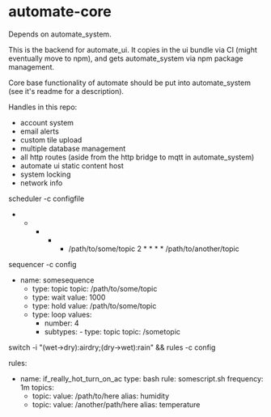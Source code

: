 # automate-core
Depends on automate_system.

This is the backend for automate_ui.
It copies in the ui bundle via CI (might eventually move to npm), and gets automate_system via npm package management.

Core base functionality of automate should be put into automate_system (see it's readme for a description).

Handles in this repo: 
- account system
- email alerts
- custom tile upload 
- multiple database management
- all http routes (aside from the http bridge to mqtt in automate_system)
- automate ui static content host
- system locking
- network info 


scheduler -c configfile

* * * * * /path/to/some/topic
2 * * * * /path/to/another/topic

sequencer -c config

- name: somesequence
  - type: topic
    topic: /path/to/some/topic
  - type: wait
    value: 1000
  - type: hold
    value: /path/to/some/topic
  - type: loop
    values:
      - number: 4
      - subtypes:
      		- type: topic
      		  topic: /sometopic

switch -i "(wet->dry):airdry;(dry->wet):rain" && rules -c config


rules:
- name: if_really_hot_turn_on_ac
  type: bash
  rule: somescript.sh
  frequency: 1m
  topics: 
  	- topic:
  		value: /path/to/here
  		alias: humidity  
    - topic:
        value: /another/path/here
        alias: temperature


